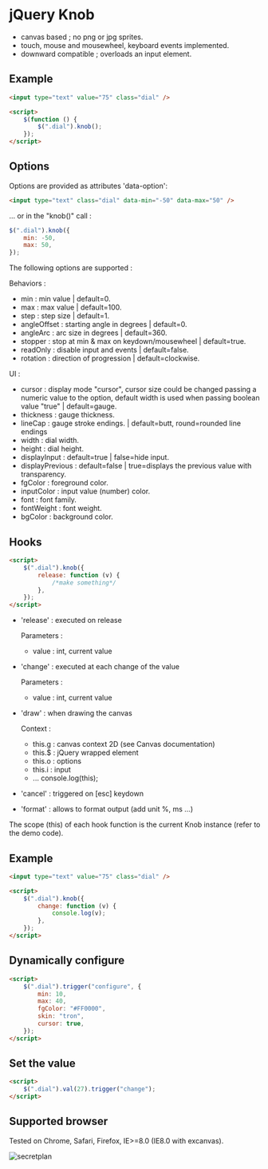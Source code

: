 # jQuery Knob

-   canvas based ; no png or jpg sprites.
-   touch, mouse and mousewheel, keyboard events implemented.
-   downward compatible ; overloads an input element.

## Example

```html
<input type="text" value="75" class="dial" />

<script>
    $(function () {
        $(".dial").knob();
    });
</script>
```

## Options

Options are provided as attributes 'data-option':

```html
<input type="text" class="dial" data-min="-50" data-max="50" />
```

... or in the "knob()" call :

```javascript
$(".dial").knob({
    min: -50,
    max: 50,
});
```

The following options are supported :

Behaviors :

-   min : min value | default=0.
-   max : max value | default=100.
-   step : step size | default=1.
-   angleOffset : starting angle in degrees | default=0.
-   angleArc : arc size in degrees | default=360.
-   stopper : stop at min & max on keydown/mousewheel | default=true.
-   readOnly : disable input and events | default=false.
-   rotation : direction of progression | default=clockwise.

UI :

-   cursor : display mode "cursor", cursor size could be changed passing a numeric value to the option, default width is used when passing boolean value "true" | default=gauge.
-   thickness : gauge thickness.
-   lineCap : gauge stroke endings. | default=butt, round=rounded line endings
-   width : dial width.
-   height : dial height.
-   displayInput : default=true | false=hide input.
-   displayPrevious : default=false | true=displays the previous value with transparency.
-   fgColor : foreground color.
-   inputColor : input value (number) color.
-   font : font family.
-   fontWeight : font weight.
-   bgColor : background color.

## Hooks

```html
<script>
    $(".dial").knob({
        release: function (v) {
            /*make something*/
        },
    });
</script>
```

-   'release' : executed on release

    Parameters :

    -   value : int, current value

-   'change' : executed at each change of the value

    Parameters :

    -   value : int, current value

-   'draw' : when drawing the canvas

    Context :

    -   this.g : canvas context 2D (see Canvas documentation)
    -   this.\$ : jQuery wrapped element
    -   this.o : options
    -   this.i : input
    -   ... console.log(this);

-   'cancel' : triggered on [esc] keydown

-   'format' : allows to format output (add unit %, ms ...)

The scope (this) of each hook function is the current Knob instance (refer to the demo code).

## Example

```html
<input type="text" value="75" class="dial" />

<script>
    $(".dial").knob({
        change: function (v) {
            console.log(v);
        },
    });
</script>
```

## Dynamically configure

```html
<script>
    $(".dial").trigger("configure", {
        min: 10,
        max: 40,
        fgColor: "#FF0000",
        skin: "tron",
        cursor: true,
    });
</script>
```

## Set the value

```html
<script>
    $(".dial").val(27).trigger("change");
</script>
```

## Supported browser

Tested on Chrome, Safari, Firefox, IE>=8.0 (IE8.0 with excanvas).

![secretplan](https://raw.github.com/aterrien/jQuery-Knob/master/secretplan.jpg)
